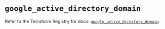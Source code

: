 # `google_active_directory_domain`

Refer to the Terraform Registry for docs: [`google_active_directory_domain`](https://registry.terraform.io/providers/hashicorp/google/5.23.0/docs/resources/active_directory_domain).
